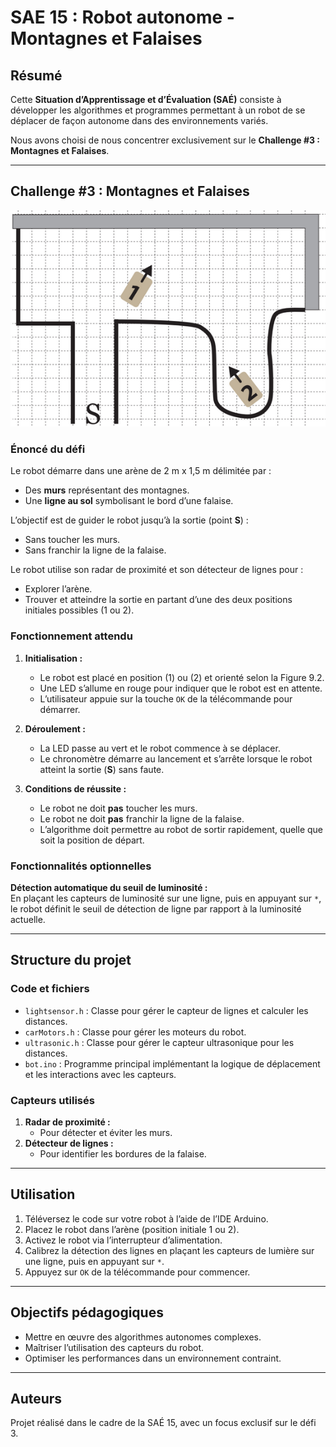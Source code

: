 # SAE 15 : Robot autonome - Montagnes et Falaises  

## Résumé  
Cette **Situation d’Apprentissage et d’Évaluation (SAÉ)** consiste à développer les algorithmes et programmes permettant à un robot de se déplacer de façon autonome dans des environnements variés.  

Nous avons choisi de nous concentrer exclusivement sur le **Challenge #3 : Montagnes et Falaises**.  

---

## Challenge #3 : Montagnes et Falaises  

![Schéma](images/c3s.png)

### Énoncé du défi  
Le robot démarre dans une arène de 2 m x 1,5 m délimitée par :  
- Des **murs** représentant des montagnes.  
- Une **ligne au sol** symbolisant le bord d’une falaise.  

L’objectif est de guider le robot jusqu’à la sortie (point **S**) :  
- Sans toucher les murs.  
- Sans franchir la ligne de la falaise.  

Le robot utilise son radar de proximité et son détecteur de lignes pour :  
- Explorer l’arène.  
- Trouver et atteindre la sortie en partant d’une des deux positions initiales possibles (1 ou 2).  

### Fonctionnement attendu  
1. **Initialisation :**  
   - Le robot est placé en position (1) ou (2) et orienté selon la Figure 9.2.  
   - Une LED s’allume en rouge pour indiquer que le robot est en attente.  
   - L’utilisateur appuie sur la touche `OK` de la télécommande pour démarrer.  

2. **Déroulement :**  
   - La LED passe au vert et le robot commence à se déplacer.  
   - Le chronomètre démarre au lancement et s’arrête lorsque le robot atteint la sortie (**S**) sans faute.  

3. **Conditions de réussite :**  
   - Le robot ne doit **pas** toucher les murs.  
   - Le robot ne doit **pas** franchir la ligne de la falaise.  
   - L’algorithme doit permettre au robot de sortir rapidement, quelle que soit la position de départ.  

### Fonctionnalités optionnelles  
**Détection automatique du seuil de luminosité :**  
   En plaçant les capteurs de luminosité sur une ligne, puis en appuyant sur `*`, le robot définit le seuil de détection de ligne par rapport à la luminosité actuelle.  

---

## Structure du projet  
### Code et fichiers  
- `lightsensor.h` : Classe pour gérer le capteur de lignes et calculer les distances.  
- `carMotors.h` : Classe pour gérer les moteurs du robot.  
- `ultrasonic.h` : Classe pour gérer le capteur ultrasonique pour les distances.  
- `bot.ino` : Programme principal implémentant la logique de déplacement et les interactions avec les capteurs.  

### Capteurs utilisés  
1. **Radar de proximité :**  
   - Pour détecter et éviter les murs.  
2. **Détecteur de lignes :**  
   - Pour identifier les bordures de la falaise.  

---

## Utilisation  
1. Téléversez le code sur votre robot à l’aide de l’IDE Arduino.  
2. Placez le robot dans l’arène (position initiale 1 ou 2).  
3. Activez le robot via l’interrupteur d’alimentation.  
4. Calibrez la détection des lignes en plaçant les capteurs de lumière sur une ligne, puis en appuyant sur `*`.  
5. Appuyez sur `OK` de la télécommande pour commencer.  

---

## Objectifs pédagogiques  
- Mettre en œuvre des algorithmes autonomes complexes.  
- Maîtriser l’utilisation des capteurs du robot.  
- Optimiser les performances dans un environnement contraint.  

---

## Auteurs  
Projet réalisé dans le cadre de la SAÉ 15, avec un focus exclusif sur le défi 3.  
